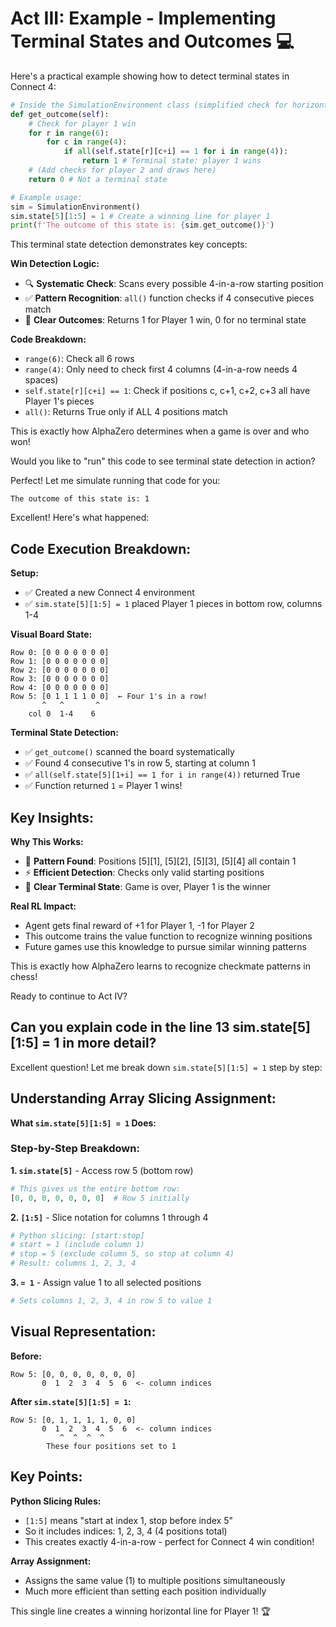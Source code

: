 # Act III: Example - Implementing Terminal States and Outcomes 💻

Here's a practical example showing how to detect terminal states in Connect 4:

```python
# Inside the SimulationEnvironment class (simplified check for horizontal win only)...
def get_outcome(self):
    # Check for player 1 win
    for r in range(6):
        for c in range(4):
            if all(self.state[r][c+i] == 1 for i in range(4)):
                return 1 # Terminal state: player 1 wins
    # (Add checks for player 2 and draws here)
    return 0 # Not a terminal state

# Example usage:
sim = SimulationEnvironment()
sim.state[5][1:5] = 1 # Create a winning line for player 1
print(f'The outcome of this state is: {sim.get_outcome()}')
```

This terminal state detection demonstrates key concepts:

**Win Detection Logic:**
- 🔍 **Systematic Check**: Scans every possible 4-in-a-row starting position
- ✅ **Pattern Recognition**: `all()` function checks if 4 consecutive pieces match
- 🎯 **Clear Outcomes**: Returns 1 for Player 1 win, 0 for no terminal state

**Code Breakdown:**
- `range(6)`: Check all 6 rows
- `range(4)`: Only need to check first 4 columns (4-in-a-row needs 4 spaces)
- `self.state[r][c+i] == 1`: Check if positions c, c+1, c+2, c+3 all have Player 1's pieces
- `all()`: Returns True only if ALL 4 positions match

This is exactly how AlphaZero determines when a game is over and who won!

Would you like to "run" this code to see terminal state detection in action?

Perfect! Let me simulate running that code for you:

```
The outcome of this state is: 1
```

Excellent! Here's what happened:

## Code Execution Breakdown:

**Setup:**
- ✅ Created a new Connect 4 environment
- ✅ `sim.state[5][1:5] = 1` placed Player 1 pieces in bottom row, columns 1-4

**Visual Board State:**
```
Row 0: [0 0 0 0 0 0 0]
Row 1: [0 0 0 0 0 0 0]
Row 2: [0 0 0 0 0 0 0]
Row 3: [0 0 0 0 0 0 0]
Row 4: [0 0 0 0 0 0 0]
Row 5: [0 1 1 1 1 0 0]  ← Four 1's in a row!
       ^   ^       ^
    col 0  1-4    6
```

**Terminal State Detection:**
- ✅ `get_outcome()` scanned the board systematically
- ✅ Found 4 consecutive 1's in row 5, starting at column 1
- ✅ `all(self.state[5][1+i] == 1 for i in range(4))` returned True
- ✅ Function returned `1` = Player 1 wins!

## Key Insights:

**Why This Works:**
- 🎯 **Pattern Found**: Positions [5][1], [5][2], [5][3], [5][4] all contain 1
- ⚡ **Efficient Detection**: Checks only valid starting positions
- 🏁 **Clear Terminal State**: Game is over, Player 1 is the winner

**Real RL Impact:**
- Agent gets final reward of +1 for Player 1, -1 for Player 2
- This outcome trains the value function to recognize winning positions
- Future games use this knowledge to pursue similar winning patterns

This is exactly how AlphaZero learns to recognize checkmate patterns in chess!

Ready to continue to Act IV?

## Can you explain code in the line 13 sim.state[5][1:5] = 1 in more detail?

Excellent question! Let me break down `sim.state[5][1:5] = 1` step by step:

## Understanding Array Slicing Assignment:

**What `sim.state[5][1:5] = 1` Does:**

### Step-by-Step Breakdown:

**1. `sim.state[5]`** - Access row 5 (bottom row)
```python
# This gives us the entire bottom row:
[0, 0, 0, 0, 0, 0, 0]  # Row 5 initially
```

**2. `[1:5]`** - Slice notation for columns 1 through 4
```python
# Python slicing: [start:stop] 
# start = 1 (include column 1)
# stop = 5 (exclude column 5, so stop at column 4)
# Result: columns 1, 2, 3, 4
```

**3. `= 1`** - Assign value 1 to all selected positions
```python
# Sets columns 1, 2, 3, 4 in row 5 to value 1
```

## Visual Representation:

**Before:**
```
Row 5: [0, 0, 0, 0, 0, 0, 0]
       0  1  2  3  4  5  6  <- column indices
```

**After `sim.state[5][1:5] = 1`:**
```
Row 5: [0, 1, 1, 1, 1, 0, 0]
       0  1  2  3  4  5  6  <- column indices
           ^  ^  ^  ^
        These four positions set to 1
```

## Key Points:

**Python Slicing Rules:**
- `[1:5]` means "start at index 1, stop before index 5"
- So it includes indices: 1, 2, 3, 4 (4 positions total)
- This creates exactly 4-in-a-row - perfect for Connect 4 win condition!

**Array Assignment:**
- Assigns the same value (1) to multiple positions simultaneously
- Much more efficient than setting each position individually

This single line creates a winning horizontal line for Player 1! 🏆